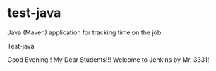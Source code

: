# test-java
Java (Maven) application for tracking time on the job

Test-java

Good Evening!! My Dear Students!!! Welcome to Jenkins by Mr. 3331!
